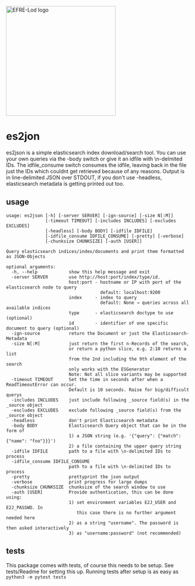 <img alt="EFRE-Lod logo" src="https://raw.githubusercontent.com/slub/data.slub-dresden.de/master/assets/images/EFRE_EU_quer_2015_rgb_engl.svg" width="300" >

# es2jon

es2json is a simple elasticsearch index download/search tool. You can use your own queries via the -body switch or give it an idfile with \n-delmited IDs. The idfile\_consume switch consumes the idfile, leaving back in the file just the IDs which couldnt get retrieved because of any reasons. Output is in line-delimited JSON over STDOUT, if you don't use -headless, elasticsearch metadata is getting printed out too.

## usage

```
usage: es2json [-h] [-server SERVER] [-ign-source] [-size N[:M]]
               [-timeout TIMEOUT] [-includes INCLUDES] [-excludes EXCLUDES]
               [-headless] [-body BODY] [-idfile IDFILE]
               [-idfile_consume IDFILE_CONSUME] [-pretty] [-verbose]
               [-chunksize CHUNKSIZE] [-auth [USER]]

Query elasticsearch indices/index/documents and print them formatted as JSON-Objects

optional arguments:
  -h, --help            show this help message and exit
  -server SERVER        use http://host:port/index/type/id.
                        host:port - hostname or IP with port of the elasticsearch node to query
                                    default: localhost:9200
                        index     - index to query
                                    default: None → queries across all available indices
                        type      - elasticsearch doctype to use (optional)
                        id        - identifier of one specific document to query (optional)
  -ign-source           return the Document or just the Elasticsearch-Metadata
  -size N[:M]           just return the first n-Records of the search,
                        or return a python slice, e.g. 2:10 returns a list
                        from the 2nd including the 9th element of the search
                        only works with the ESGenerator
                        Note: Not all slice variants may be supported
  -timeout TIMEOUT      Set the time in seconds after when a ReadTimeoutError can occur.
                        Default is 10 seconds. Raise for big/difficult querys 
  -includes INCLUDES    just include following _source field(s) in the _source object
  -excludes EXCLUDES    exclude following _source field(s) from the _source object
  -headless             don't print Elasticsearch metadata
  -body BODY            Elasticsearch Query object that can be in the form of
                        1) a JSON string (e.g. '{"query": {"match": {"name": "foo"}}}')
                        2) a file containing the upper query string
  -idfile IDFILE        path to a file with \n-delimited IDs to process
  -idfile_consume IDFILE_CONSUME
                        path to a file with \n-delimited IDs to process
  -pretty               prettyprint the json output
  -verbose              print progress for large dumps
  -chunksize CHUNKSIZE  chunksize of the search window to use
  -auth [USER]          Provide authentication, this can be done using:
                        1) set environment variables E2J_USER and E2J_PASSWD. In
                           this case there is no further argument needed here
                        2) as a string "username". The password is then asked interactively
                        3) as "username:password" (not recommended)

```

## tests
This package comes with tests, of course this needs to be setup. See tests/Readme for setting this up.
Running tests after setup is as easy as `python3 -m pytest tests`

